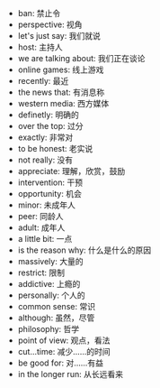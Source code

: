 * ban: 禁止令
* perspective: 视角
* let's just say: 我们就说
* host: 主持人
* we are talking about: 我们正在谈论
* online games: 线上游戏
* recently: 最近
* the news that: 有消息称
* western media: 西方媒体
* definetly: 明确的
* over the top: 过分
* exactly: 非常对
* to be honest: 老实说
* not really: 没有
* appreciate: 理解，欣赏，鼓励
* intervention: 干预
* opportunity: 机会
* minor: 未成年人
* peer: 同龄人
* adult: 成年人
* a little bit: 一点
* is the reason why: 什么是什么的原因
* massively: 大量的
* restrict: 限制
* addictive: 上瘾的
* personally: 个人的
* common sense: 常识
* although: 虽然，尽管
* philosophy: 哲学
* point of view: 观点，看法
* cut...time: 减少……的时间
* be good for: 对……有益
* in the longer run: 从长远看来